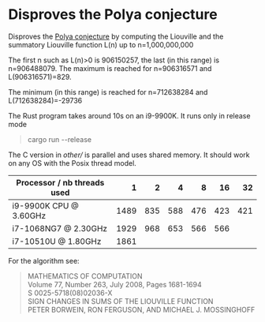# Disproves the Polya conjecture

Disproves the [Polya conjecture](https://en.wikipedia.org/wiki/P%C3%B3lya_conjecture) by computing the Liouville
and the summatory Liouville function L(n) up to n=1,000,000,000

The first n such as L(n)>0 is 906150257, the last (in this range) is n=906488079. The maximum is reached
for n=906316571 and L(906316571)=829.

The minimum (in this range) is reached for n=712638284 and L(712638284)=-29736

The Rust program takes around 10s on an i9-9900K. It runs only in release mode
> cargo run --release

The C version in *other/* is parallel and uses shared memory. It should work on any OS with the Posix thread model.

| Processor / nb threads used |    1 |   2 |   4 |   8 |  16 |  32 |
|-----------------------------|-----:|----:|----:|----:|----:|----:|
| i9-9900K CPU @ 3.60GHz      | 1489 | 835 | 588 | 476 | 423 | 421 |
| i7-1068NG7 @ 2.30GHz        | 1929 | 968 | 653 | 566 | 566 |     |
| i7-10510U @ 1.80GHz         | 1861 |     |     |     |     |     |

For the algorithm see:  

> MATHEMATICS OF COMPUTATION  
> Volume 77, Number 263, July 2008, Pages 1681-1694  
> S 0025-5718(08)02036-X  
> SIGN CHANGES IN SUMS OF THE LIOUVILLE FUNCTION  
> PETER BORWEIN, RON FERGUSON, AND MICHAEL J. MOSSINGHOFF  

